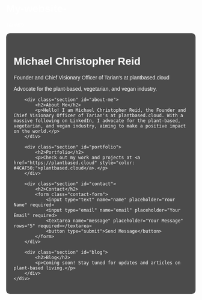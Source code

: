 # My-website-
Tarian's 
<!DOCTYPE html>
<html lang="en">
<head>
    <meta charset="UTF-8">
    <meta name="viewport" content="width=device-width, initial-scale=1.0">
    <title>Michael Christopher Reid</title>
    <style>
        body {
            margin: 0;
            font-family: 'Arial', sans-serif;
            background: url('https://www.publicdomainpictures.net/pictures/30000/velka/plain-green-background.jpg') no-repeat center center fixed;
            background-size: cover;
            color: #fff;
        }
        .container {
            max-width: 900px;
            margin: auto;
            padding: 20px;
            background: rgba(0, 0, 0, 0.7);
            border-radius: 10px;
        }
        h1, h2, h3 {
            font-family: 'Orbitron', sans-serif;
        }
        .section {
            margin: 30px 0;
        }
        .contact-form input, .contact-form textarea {
            width: 100%;
            padding: 10px;
            margin: 10px 0;
            border-radius: 5px;
            border: none;
        }
        .contact-form button {
            padding: 10px 20px;
            border: none;
            border-radius: 5px;
            background: #4CAF50;
            color: white;
            cursor: pointer;
        }
    </style>
</head>
<body>
    <div class="container">
        <h1>Michael Christopher Reid</h1>
        <p>Founder and Chief Visionary Officer of Tarian's at plantbased.cloud</p>
        <p>Advocate for the plant-based, vegetarian, and vegan industry.</p>
       
        <div class="section" id="about-me">
            <h2>About Me</h2>
            <p>Hello! I am Michael Christopher Reid, the Founder and Chief Visionary Officer of Tarian's at plantbased.cloud. With a massive following on LinkedIn, I advocate for the plant-based, vegetarian, and vegan industry, aiming to make a positive impact on the world.</p>
        </div>
       
        <div class="section" id="portfolio">
            <h2>Portfolio</h2>
            <p>Check out my work and projects at <a href="https://plantbased.cloud" style="color: #4CAF50;">plantbased.cloud</a>.</p>
        </div>
       
        <div class="section" id="contact">
            <h2>Contact</h2>
            <form class="contact-form">
                <input type="text" name="name" placeholder="Your Name" required>
                <input type="email" name="email" placeholder="Your Email" required>
                <textarea name="message" placeholder="Your Message" rows="5" required></textarea>
                <button type="submit">Send Message</button>
            </form>
        </div>
       
        <div class="section" id="blog">
            <h2>Blog</h2>
            <p>Coming soon! Stay tuned for updates and articles on plant-based living.</p>
        </div>
    </div>
</body>
</html>

